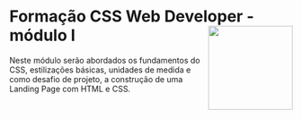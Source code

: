 # **Formação CSS Web Developer - módulo I** <img width="150" align="right" src="https://hermes.digitalinnovation.one/tracks/da043c7a-7189-441e-bf28-adc2d05a4934.png">

Neste módulo serão abordados os fundamentos do CSS, estilizações básicas, unidades de medida e como desafio de projeto, a construção de uma Landing Page com HTML e CSS.
#

